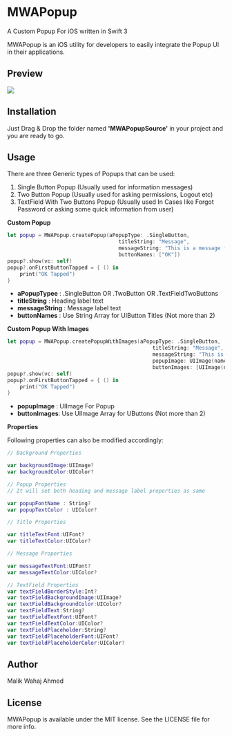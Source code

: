 # MWAPopup

A Custom Popup For iOS written in Swift 3

MWAPopup is an iOS utility for developers to easily integrate the Popup UI in their applications.



## Preview

![](http://i.imgur.com/tVvodwt.gif)

## Installation

Just Drag & Drop the folder named **'MWAPopupSource'** in your project and you are ready to go.

## Usage

There are three Generic types of Popups that can be used:

1. Single Button Popup (Usually used for information messages)
2. Two Button Popup (Usually used for asking permissions, Logout etc)
3. TextField With Two Buttons Popup (Usually used In Cases like Forgot Password or asking some quick information from user)


**Custom Popup**
```swift
let popup = MWAPopup.createPopup(aPopupType: .SingleButton,
                                    titleString: "Message",
                                    messageString: "This is a message for you.",
                                    buttonNames: ["OK"]) 
popup?.show(vc: self)
popup?.onFirstButtonTapped = { () in 
    print("OK Tapped") 
}
```

* **aPopupTypee**   : .SingleButton OR .TwoButton OR .TextFieldTwoButtons
* **titleString**   : Heading label text
* **messageString** : Message label text
* **buttonNames**   : Use String Array for UIButton Titles (Not more than 2)


**Custom Popup With Images**
```swift
let popup = MWAPopup.createPopupWithImages(aPopupType: .SingleButton,
                                               titleString: "Message",
                                               messageString: "This is a message for you.",
                                               popupImage: UIImage(named:"popup_bg")!,
                                               buttonImages: [UIImage(named:"ok_btn")!])
popup?.show(vc: self)
popup?.onFirstButtonTapped = { () in 
    print("OK Tapped") 
}
```

* **popupImage**  : UIImage For Popup 
* **buttonImages**: Use UIImage Array for UButtons (Not more than 2)

**Properties**

Following properties can also be modified accordingly:
```swift
// Background Properties

var backgroundImage:UIImage?
var backgroundColor:UIColor?

// Popup Properties
// It will set both heading and message label properties as same

var popupFontName : String?
var popupTextColor : UIColor?

// Title Properties

var titleTextFont:UIFont?
var titleTextColor:UIColor?

// Message Properties

var messageTextFont:UIFont?
var messageTextColor:UIColor?

// TextField Properties
var textFieldBorderStyle:Int?
var textFieldBackgroundImage:UIImage?
var textFieldBackgroundColor:UIColor?
var textFieldText:String?
var textFieldTextFont:UIFont?
var textFieldTextColor:UIColor?
var textFieldPlaceholder:String?
var textFieldPlaceholderFont:UIFont?
var textFieldPlaceholderColor:UIColor?
```
    
## Author

Malik Wahaj Ahmed

## License

MWAPopup is available under the MIT license. See the LICENSE file for more info.
